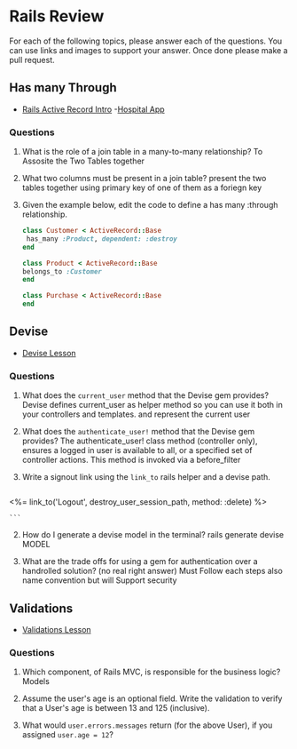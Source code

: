 # Rails Review

For each of the following topics, please answer each of the questions. You can use links and images to support your answer. Once done please make a pull request.

## Has many Through

- [Rails Active Record Intro](https://github.com/sei-entropy/lesson-w11d02-rails-active-record#active-record-associations)
-[Hospital App](https://github.com/sei-entropy/hw-w11d02-rails-hospital)

### Questions

1. What is the role of a join table in a many-to-many relationship?
To Assosite the Two Tables together 
2. What two columns must be present in a join table?
present the two tables together using primary key of one of them 
as a foriegn key
3. Given the example below, edit the code to define a has many :through relationship.

    ```ruby
    class Customer < ActiveRecord::Base
     has_many :Product, dependent: :destroy
    end

    class Product < ActiveRecord::Base
    belongs_to :Customer
    end

    class Purchase < ActiveRecord::Base
    end
    ```



## Devise

- [Devise Lesson](https://github.com/sei-entropy/lesson-w11d03-rails-devise)

### Questions

1. What does the `current_user` method that the Devise gem provides?
Devise defines current_user as helper method so you can use it both in your controllers and templates. and represent the current user

2. What does the `authenticate_user!` method that the Devise gem provides?
The authenticate_user! class method (controller only), ensures a logged in user is available to all, or a specified set of controller actions. This method is invoked via a before_filter

1. Write a signout link using the `link_to` rails helper and a devise path.
   
   ```

  <%= link_to('Logout', destroy_user_session_path, method: :delete) %>        

    ```


2. How do I generate a devise model in the terminal?
rails generate devise MODEL

5. What are the trade offs for using a gem for authentication over a handrolled solution? (no real right answer)
Must Follow each steps also name convention but will Support security


## Validations

- [Validations Lesson](https://github.com/sei-entropy/lesson-w11d03-rails-model-validations)

### Questions

1. Which component, of Rails MVC, is responsible for the business logic?
Models

2. Assume the user's age is an optional field.  Write the validation to verify that a User's age is between 13 and 125 (inclusive).


3. What would `user.errors.messages` return (for the above User), if you assigned `user.age = 12`?


